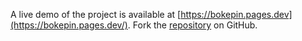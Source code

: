 A live demo of the project is available at [https://bokepin.pages.dev](https://bokepin.pages.dev/).
Fork the [repository](https://github.com/somisaldo7/bokepmasturbasi) on GitHub.
